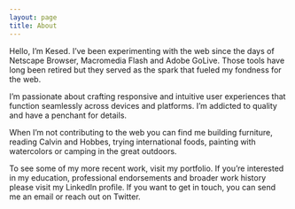 ```yaml
---
layout: page
title: About
---
```

Hello, I’m Kesed. I’ve been experimenting with the web since the days of Netscape Browser, Macromedia Flash and Adobe GoLive. Those tools have long been retired but they served as the spark that fueled my fondness for the web.

I’m passionate about crafting responsive and intuitive user experiences that function seamlessly across devices and platforms. I’m addicted to quality and have a penchant for details.

When I’m not contributing to the web you can find me building furniture, reading Calvin and Hobbes, trying international foods, painting with watercolors or camping in the great outdoors.

To see some of my more recent work, visit my portfolio. If you’re interested in my education, professional endorsements and broader work history please visit my LinkedIn profile. If you want to get in touch, you can send me an email or reach out on Twitter.
